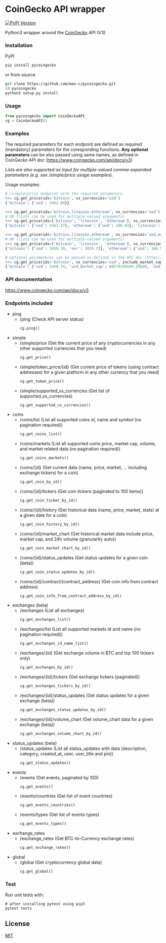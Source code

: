 # CoinGecko API wrapper
[![PyPi Version](https://img.shields.io/pypi/v/pycoingecko.svg)](https://pypi.python.org/pypi/pycoingecko/)

Python3 wrapper around the [CoinGecko](https://www.coingecko.com/) API (V3)

### Installation
PyPI
```bash
pip install pycoingecko
```
or from source
```bash
git clone https://github.com/man-c/pycoingecko.git
cd pycoingecko
python3 setup.py install
```

### Usage

```python
from pycoingecko import CoinGeckoAPI
cg = CoinGeckoAPI()
```

### Examples
The required parameters for each endpoint are defined as required (mandatory) parameters for the coresponding functions.
**Any optional parameters** can be also passed using same names, as defined in CoinGecko API doc (https://www.coingecko.com/api/docs/v3)

*Lists are also supported as input for multiple-valued comma-separated parameters (e.g. see /simple/price usage examples).*

Usage examples:
```python
# /simple/price endpoint with the required parameters
>>> cg.get_price(ids='bitcoin', vs_currencies='usd')
{'bitcoin': {'usd': 3462.04}}

>>> cg.get_price(ids='bitcoin,litecoin,ethereum', vs_currencies='usd')
# OR (lists can be used for multiple-valued arguments)
>>> cg.get_price(ids=['bitcoin', 'litecoin', 'ethereum'], vs_currencies='usd')
{'bitcoin': {'usd': 3461.27}, 'ethereum': {'usd': 106.92}, 'litecoin': {'usd': 32.72}}

>>> cg.get_price(ids='bitcoin,litecoin,ethereum', vs_currencies='usd,eur')
# OR (lists can be used for multiple-valued arguments)
>>> cg.get_price(ids=['bitcoin', 'litecoin', 'ethereum'], vs_currencies=['usd', 'eur'])
{'bitcoin': {'usd': 3459.39, 'eur': 3019.33}, 'ethereum': {'usd': 106.91, 'eur': 93.31}, 'litecoin': {'usd': 32.72, 'eur': 28.56}}

# optional parameteres can be passed as defined in the API doc (https://www.coingecko.com/api/docs/v3)
>>> cg.get_price(ids='bitcoin', vs_currencies='usd', include_market_cap='true', include_24hr_vol='true', include_24hr_change='true', include_last_updated_at='true')
{'bitcoin': {'usd': 3458.74, 'usd_market_cap': 60574330199.29028, 'usd_24h_vol': 4182664683.6247883, 'usd_24h_change': 1.2295378479069035, 'last_updated_at': 1549071865}}
```

### API documentation
https://www.coingecko.com/api/docs/v3

### Endpoints included
- ping
  - /ping (Check API server status)
    ```python 
    cg.ping()
    ```
- simple
  - /simple/price (Get the current price of any cryptocurrencies in any other supported currencies that you need)
    ```python 
    cg.get_price()
    ```
  - /simple/token_price/{id} (Get current price of tokens (using contract addresses) for a given platform in any other currency that you need)
    ```python 
    cg.get_token_price()
    ```  
  - /simple/supported_vs_currencies (Get list of supported_vs_currencies)
    ```python 
    cg.get_supported_vs_currencies()
    ```
- coins
  - /coins/list (List all supported coins id, name and symbol (no pagination required))
    ```python 
    cg.get_coins_list()
    ```
  - /coins/markets (List all supported coins price, market cap, volume, and market related data (no pagination required))
    ```python 
    cg.get_coins_markets()
    ```
  - /coins/{id} (Get current data (name, price, market, ... including exchange tickers) for a coin)
    ```python 
    cg.get_coin_by_id()
    ```
  - /coins/{id}/tickers (Get coin tickers (paginated to 100 items))
    ```python 
    cg.get_coin_ticker_by_id()
    ```
  - /coins/{id}/history (Get historical data (name, price, market, stats) at a given date for a coin)
    ```python 
    cg.get_coin_history_by_id()
    ```
  - /coins/{id}/market_chart (Get historical market data include price, market cap, and 24h volume (granularity auto))
    ```python 
    cg.get_coin_market_chart_by_id()
    ```
  - /coins/{id}/status_updates (Get status updates for a given coin (beta))
    ```python 
    cg.get_coin_status_updates_by_id()
    ```
  - /coins/{id}/contract/{contract_address} (Get coin info from contract address)
    ```python 
    cg.get_coin_info_from_contract_address_by_id()
    ```
- exchanges (beta)
  - /exchanges (List all exchanges)
    ```python
    cg.get_exchanges_list()
    ```
  - /exchanges/list (List all supported markets id and name (no pagination required))
    ```python
    cg.get_exchanges_id_name_list()
    ```
  - /exchanges/{id} (Get exchange volume in BTC and top 100 tickers only)
    ```python
    cg.get_exchanges_by_id()
    ```
  - /exchanges/{id}/tickers (Get exchange tickers (paginated))
    ```python
    cg.get_exchanges_tickers_by_id()
    ```
  - /exchanges/{id}/status_updates (Get status updates for a given exchange (beta))
    ```python
    cg.get_exchanges_status_updates_by_id()
    ```
  - /exchanges/{id}/volume_chart (Get volume_chart data for a given exchange (beta))
    ```python
    cg.get_exchanges_volume_chart_by_id()
    ```
- status_updates (beta)
  - /status_updates (List all status_updates with data (description, category, created_at, user, user_title and pin))
    ```python
    cg.get_status_updates()
    ```
- events
  - /events (Get events, paginated by 100)
    ```python
    cg.get_events()
    ```
  - /events/countries (Get list of event countries)
    ```python
    cg.get_events_countries()
    ```
  - /events/types (Get list of events types)
    ```python
    cg.get_events_types()
    ```
- exchange_rates
  - /exchange_rates (Get BTC-to-Currency exchange rates)
    ```python
    cg.get_exchange_rates()
    ```
- global
  - /global (Get cryptocurrency global data)
    ```python
    cg.get_global()
    ```

### Test

Run unit tests with:

```
# after installing pytest using pip3
pytest tests
```

## License
[MIT](https://choosealicense.com/licenses/mit/)
